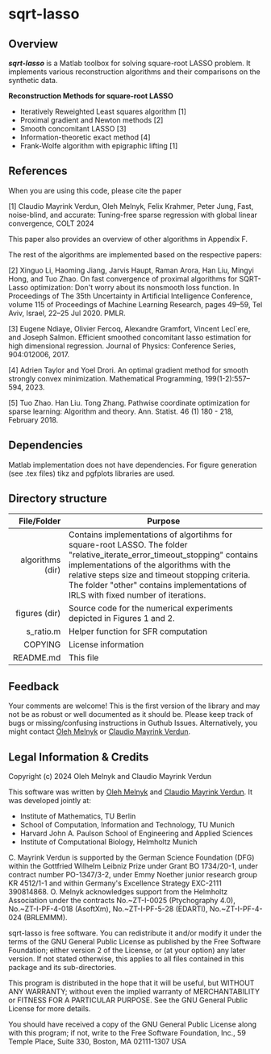 sqrt-lasso 
=========================

Overview
--------
***sqrt-lasso*** is a Matlab toolbox for solving square-root LASSO problem.
It implements various reconstruction algorithms and their comparisons on the synthetic data.

__Reconstruction Methods for square-root LASSO__
* Iteratively Reweighted Least squares algorithm [1]
* Proximal gradient and Newton methods [2]
* Smooth concomitant LASSO [3]
* Information-theoretic exact method [4]
* Frank-Wolfe algorithm with epigraphic lifting [1]  

References
----------
When you are using this code, please cite the paper

[1] Claudio Mayrink Verdun, Oleh Melnyk, Felix Krahmer, Peter Jung, 
Fast, noise-blind, and accurate: Tuning-free sparse regression with global linear convergence,
COLT 2024

This paper also provides an overview of other algorithms in Appendix F.

The rest of the algorithms are implemented based on the respective papers:

[2] Xinguo Li, Haoming Jiang, Jarvis Haupt, Raman Arora, Han Liu, Mingyi Hong, and Tuo Zhao.
On fast convergence of proximal algorithms for SQRT-Lasso optimization: Don't worry about its nonsmooth loss function. 
In Proceedings of The 35th Uncertainty in Artificial Intelligence Conference, volume 115 of Proceedings of Machine Learning Research, pages 49–59, Tel Aviv, Israel, 22–25 Jul 2020. PMLR.

[3] Eugene Ndiaye, Olivier Fercoq, Alexandre Gramfort, Vincent Lecl`ere, and Joseph Salmon. 
Efficient smoothed concomitant lasso estimation for high dimensional regression. 
Journal of Physics: Conference Series, 904:012006,  2017.

[4] Adrien Taylor and Yoel Drori. 
An optimal gradient method for smooth strongly convex minimization. 
Mathematical Programming, 199(1-2):557–594, 2023. 

[5] Tuo Zhao. Han Liu. Tong Zhang. 
Pathwise coordinate optimization for sparse learning: Algorithm and theory. 
Ann. Statist. 46 (1) 180 - 218, February 2018.

Dependencies
------------
Matlab implementation does not have dependencies.
For figure generation (see .tex files) tikz and pgfplots libraries are used. 

Directory structure
-------------------

File/Folder        | Purpose
------------------:| ---------------------------------------------------------------------
algorithms (dir)   | Contains implementations of algortihms for square-root LASSO. The folder "relative_iterate_error_timeout_stopping" contains implementations of the algorithms with the relative steps size and timeout stopping criteria. The folder "other" contains implementations of IRLS with fixed number of iterations.
figures (dir) 	   | Source code for the numerical experiments depicted in Figures 1 and 2.
s_ratio.m 		   | Helper function for SFR computation
COPYING            | License information
README.md          | This file

Feedback
--------
Your comments are welcome! This is the first version of the library and may
not be as robust or well documented as it should be. Please keep track of bugs
or missing/confusing instructions in Guthub Issues.
Alternatively, you might contact
[Oleh Melnyk](mailto:oleh.melnyk@tu-berlin.de)
or
[Claudio Mayrink Verdun](mailto:claudioverdun@seas.harvard.edu).

Legal Information & Credits
---------------------------
Copyright (c) 2024 Oleh Melnyk and Claudio Mayrink Verdun

This software was written by [Oleh Melnyk](https://olehmelnyk.xyz/) and [Claudio Mayrink Verdun](https://seas.harvard.edu/person/claudio-mayrink-verdun).
It was developed jointly at: 
* Institute of Mathematics, TU Berlin
* School of Computation, Information and Technology, TU Munich
* Harvard John A. Paulson School of Engineering and Applied Sciences
* Institute of Computational Biology, Helmholtz Munich

C. Mayrink Verdun is supported by the German Science Foundation (DFG) within the Gottfried Wilhelm Leibniz Prize under Grant BO 1734/20-1, under contract number PO-1347/3-2, under Emmy Noether junior research group KR 4512/1-1 and within Germany's Excellence Strategy EXC-2111 390814868. 
O. Melnyk acknowledges support from the Helmholtz Association under the contracts No.~ZT-I-0025 (Ptychography 4.0), No.~ZT-I-PF-4-018 (AsoftXm), No.~ZT-I-PF-5-28 (EDARTI), No.~ZT-I-PF-4-024 (BRLEMMM).

sqrt-lasso is free software. You can redistribute it and/or modify it under the
terms of the GNU General Public License as published by the Free Software
Foundation; either version 2 of the License, or (at your option) any later
version. If not stated otherwise, this applies to all files contained in this
package and its sub-directories.

This program is distributed in the hope that it will be useful,
but WITHOUT ANY WARRANTY; without even the implied warranty of
MERCHANTABILITY or FITNESS FOR A PARTICULAR PURPOSE.  See the
GNU General Public License for more details.

You should have received a copy of the GNU General Public License
along with this program; if not, write to the Free Software
Foundation, Inc., 59 Temple Place, Suite 330, Boston, MA  02111-1307  USA



